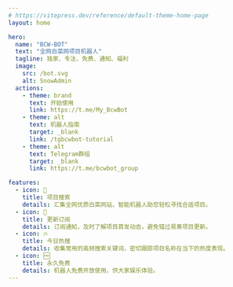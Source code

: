 ```yaml
---
# https://vitepress.dev/reference/default-theme-home-page
layout: home

hero:
  name: "BCW-BOT"
  text: "全网白菜网项目机器人"
  tagline: 独家、专注、免费、通知、福利
  image:
    src: /bot.svg
    alt: SnowAdmin
  actions:
    - theme: brand
      text: 开始使用
      link: https://t.me/My_BcwBot
    - theme: alt
      text: 机器人指南
      target: _blank
      link: /tgbcwbot-tutorial
    - theme: alt
      text: Telegram群组
      target: _blank
      link: https://t.me/bcwbot_group

features:
  - icon: 🔎
    title: 项目搜索
    details: 汇集全网优质白菜网站，智能机器人助您轻松寻找合适项目。
  - icon: 🔔
    title: 更新订阅
    details: 订阅通知，及时了解项目首发动态，避免错过易黄项目更新。
  - icon: 🔥
    title: 今日热搜
    details: 收集常用的高频搜索关键词，密切跟踪项目名称在当下的热度表现。
  - icon: 🆓
    title: 永久免费
    details: 机器人免费开放使用，供大家娱乐体验。
---
```

